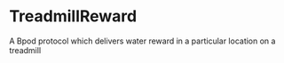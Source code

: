 # TreadmillReward
A Bpod protocol which delivers water reward in a particular location on a treadmill
